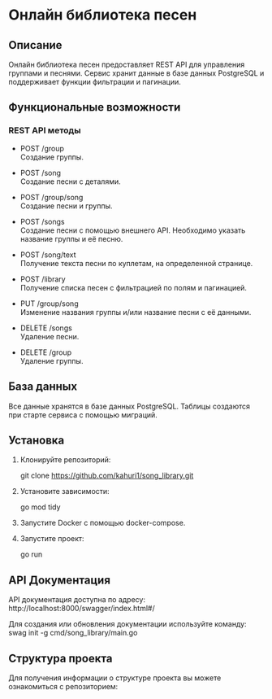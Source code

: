 # Онлайн библиотека песен

## Описание

Онлайн библиотека песен предоставляет REST API для управления группами и песнями. Сервис хранит данные в базе данных PostgreSQL и поддерживает функции фильтрации и пагинации.

## Функциональные возможности

### REST API методы

- POST /group  
  Создание группы.

- POST /song  
  Создание песни с деталями.

- POST /group/song  
  Создание песни и группы.

- POST /songs  
  Создание песни с помощью внешнего API. Необходимо указать название группы и её песню.

- POST /song/text  
  Получение текста песни по куплетам, на определенной странице.

- POST /library  
  Получение списка песен с фильтрацией по полям и пагинацией.

- PUT /group/song  
  Изменение названия группы и/или название песни с её данными.

- DELETE /songs  
  Удаление песни.

- DELETE /group  
  Удаление группы.

## База данных

Все данные хранятся в базе данных PostgreSQL. Таблицы создаются при старте сервиса с помощью миграций.

## Установка

1. Клонируйте репозиторий:
   
   git clone https://github.com/kahuri1/song_library.git
   

2. Установите зависимости:
   
   go mod tidy
   

3. Запустите Docker с помощью docker-compose.

4. Запустите проект:
   
   go run
   

## API Документация

API документация доступна по адресу:  
http://localhost:8000/swagger/index.html#/

Для создания или обновления документации используйте команду:
swag init -g cmd/song_library/main.go


## Структура проекта

Для получения информации о структуре проекта вы можете ознакомиться с репозиторием:  
